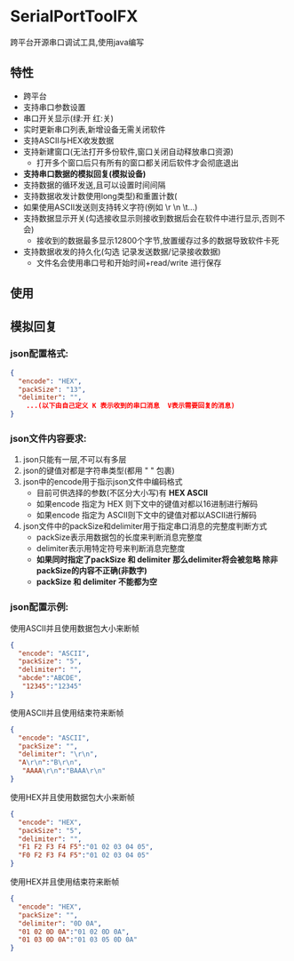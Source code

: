 # SerialPortToolFX

跨平台开源串口调试工具,使用java编写

## 特性

- 跨平台
- 支持串口参数设置
- 串口开关显示(绿:开  红:关)
- 实时更新串口列表,新增设备无需关闭软件
- 支持ASCII与HEX收发数据
- 支持新建窗口(无法打开多份软件,窗口关闭自动释放串口资源)
  - 打开多个窗口后只有所有的窗口都关闭后软件才会彻底退出
- **支持串口数据的模拟回复(模拟设备)**
- 支持数据的循环发送,且可以设置时间间隔
- 支持数据收发计数使用long类型)和重置计数(
- 如果使用ASCII发送则支持转义字符(例如 \r \n \t...)
- 支持数据显示开关(勾选接收显示则接收到数据后会在软件中进行显示,否则不会)
  - 接收到的数据最多显示12800个字节,放置缓存过多的数据导致软件卡死
- 支持数据收发的持久化(勾选 记录发送数据/记录接收数据)
  - 文件名会使用串口号和开始时间+read/write 进行保存

## 使用



## 模拟回复

### json配置格式:

```json
{
  "encode": "HEX",
  "packSize": "13",
  "delimiter": "",
    ...(以下由自己定义 K 表示收到的串口消息  V表示需要回复的消息)
}
```

### json文件内容要求:

1. json只能有一层,不可以有多层
2. json的键值对都是字符串类型(都用 " " 包裹)
3. json中的encode用于指示json文件中编码格式  
   - 目前可供选择的参数(不区分大小写)有 **HEX  ASCII**
   - 如果encode 指定为  HEX  则下文中的键值对都以16进制进行解码
   - 如果encode 指定为  ASCII则下文中的键值对都以ASCII进行解码
4. json文件中的packSize和delimiter用于指定串口消息的完整度判断方式
   - packSize表示用数据包的长度来判断消息完整度
   - delimiter表示用特定符号来判断消息完整度
   - **如果同时指定了packSize 和 delimiter  那么delimiter将会被忽略 除非 packSize的内容不正确(非数字)**
   - **packSize 和 delimiter 不能都为空**

### json配置示例:

使用ASCII并且使用数据包大小来断帧

```json
{
  "encode": "ASCII",
  "packSize": "5",
  "delimiter": "",
  "abcde":"ABCDE",
   "12345":"12345"
}
```

使用ASCII并且使用结束符来断帧

```json
{
  "encode": "ASCII",
  "packSize": "",
  "delimiter": "\r\n",
  "A\r\n":"B\r\n",
   "AAAA\r\n":"BAAA\r\n"
}
```





使用HEX并且使用数据包大小来断帧

```json
{
  "encode": "HEX",
  "packSize": "5",
  "delimiter": "",
  "F1 F2 F3 F4 F5":"01 02 03 04 05",
  "F0 F2 F3 F4 F5":"01 02 03 04 05"
}
```

使用HEX并且使用结束符来断帧

```json
{
  "encode": "HEX",
  "packSize": "",
  "delimiter": "0D 0A",
  "01 02 0D 0A":"01 02 0D 0A",
  "01 03 0D 0A":"01 03 05 0D 0A"
}
```

